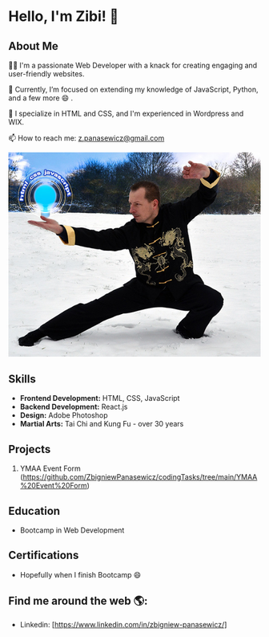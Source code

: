 <!--
**ZbigniewPanasewicz/ZbigniewPanasewicz** is a ✨ _special_ ✨ repository because its `README.md` (this file) appears on your GitHub profile.

Here are some ideas to get you started:

- 🔭 I’m currently working on ...
- 🌱 I’m currently learning ...
- 👯 I’m looking to collaborate on ...
- 🤔 I’m looking for help with ...
- 💬 Ask me about ...
- 📫 How to reach me: ...
- 😄 Pronouns: ...
- ⚡ Fun fact: ...
-->
# Hello, I'm Zibi! 👋

## About Me
👨‍💻 I'm a passionate Web Developer with a knack for creating engaging and user-friendly websites.

🌱 Currently, I’m focused on extending my knowledge of JavaScript, Python, and a few more 😄 .

💼 I specialize in HTML and CSS, and I'm experienced in Wordpress and WIX.

📫 How to reach me: z.panasewicz@gmail.com

![Zbigniew Panasewicz](https://github.com/ZbigniewPanasewicz/ZbigniewPanasewicz/blob/main/zibi-html.jpg)

## Skills
- **Frontend Development:** HTML, CSS, JavaScript
- **Backend Development:** React.js
- **Design:** Adobe Photoshop
- **Martial Arts:** Tai Chi and Kung Fu - over 30 years

## Projects

1. YMAA Event Form (https://github.com/ZbigniewPanasewicz/codingTasks/tree/main/YMAA%20Event%20Form)
   
## Education
- Bootcamp in Web Development

## Certifications
- Hopefully when I finish Bootcamp 😄

## Find me around the web 🌎:
- Linkedin: [https://www.linkedin.com/in/zbigniew-panasewicz/]

